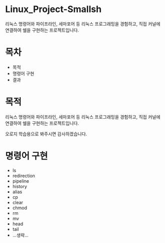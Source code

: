 <h1>Linux_Project-Smallsh</h1>
<p>리눅스 명령어와 파이프라인, 세마포어 등 리눅스 프로그래밍을 경험하고, 직접 커널에 연결하여 쉘을 구현하는 프로젝트입니다.</p>

<h1>목차</h1>
<ul>
  <li><span>목적</span></li>
  <li><span>명령어 구현</span></li>
  <li><span>결과</span></li>
</ul>

<h1>목적</h1>
<p>리눅스 명령어와 파이프라인, 세마포어 등 리눅스 프로그래밍을 경험하고, 직접 커널에 연결하여 쉘을 구현하는 프로젝트입니다.</p>
<p>오로지 학습용으로 봐주시면 감사하겠습니다.</p>

<h1>명령어 구현</h1>
<ul>
  <li><span>ls</span></li>
  <li><span>redirection</span></li>
  <li><span>pipeline</span></li>
  <li><span>history</span></li>
  <li><span>alias</span></li>
  <li><span>cp</span></li>
  <li><span>clear</span></li>
  <li><span>chmod</span></li>
  <li><span>rm</span></li>
  <li><span>mv</span></li>
  <li><span>head</span></li>
  <li><span>tail</span></li>
  <li><span>...생략...</span></li>
</ul>
